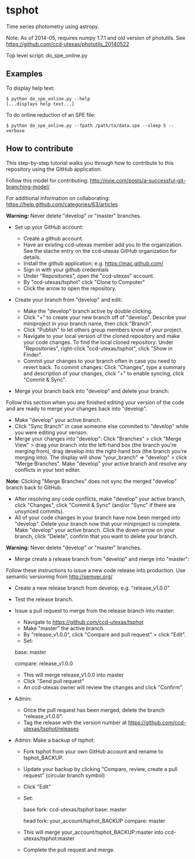# tsphot

Time series photometry using astropy.

Note: As of 2014-05, requires numpy 1.7.1 and old version of photutils. See https://github.com/ccd-utexas/photutils_20140522

Top level script: do_spe_online.py

## Examples

To display help text:  
```
$ python do_spe_online.py --help
[...displays help text...]
```

To do online reduction of an SPE file:
```
$ python do_spe_online.py --fpath /path/to/data.spe --sleep 5 --verbose
```

## How to contribute

This step-by-step tutorial walks you through how to contribute to this repository using the GitHub application.

Follow this model for contributing: http://nvie.com/posts/a-successful-git-branching-model/

For additional information on collaborating: https://help.github.com/categories/63/articles

**Warning:** Never delete "develop" or "master" branches.

- Set up your GitHub account:
  - Create a github account.
  - Have an existing ccd-utexas member add you to the organization. See the stache entry on the ccd-utexas GitHub organization for details.
  - Install the github application: e.g. https://mac.github.com/
  - Sign in with your github credentials
  - Under "Repositories", open the "ccd-utexas" account.
  - By "ccd-utexas/tsphot" click "Clone to Computer"
  - Click the arrow to open the repository.

- Create your branch from "develop" and edit:
  - Make the "develop" branch active by double clicking.
  - Click "+" to create your new branch off of "develop". Describe your miniproject in your branch name, then click "Branch".
  - Click "Publish" to let others group members know of your project.
  - Navigate to your local version of the cloned repository and make your code changes. To find the local cloned repository: Under "Repositories", right-click "ccd-utexas/tsphot", click "Show in Finder".
  - Commit your changes to your branch often in case you need to revert back. To commit changes: Click "Changes", type a summary and description of your changes, click "+" to enable syncing, click "Commit & Sync".

- Merge your branch back into "develop" and delete your branch:

Follow this section when you are finished editing your version of the code and are ready to merge your changes back into "develop".

  - Make "develop" your active branch.
  - Click "Sync Branch" in case someone else commited to "develop" while you were editing your verison.
  - Merge your changes into "develop": Click "Branches" > click "Merge View" > drag your branch into the left-hand box (the branch you're merging from), drag develop into the right-hand box (the branch you're merging into). The display will show "your_branch" => "develop" > click "Merge Branches". Make "develop" your active branch and resolve any conflicts in your text editer.

**Note:** Clicking "Merge Branches" does not sync the merged "develop" branch back to GitHub.

  - After resolving any code conflicts, make "develop" your active branch, click "Changes", click "Commit & Sync" (and/or "Sync" if there are unsynced commits).
  - All of your code changes in your branch have now been merged into "develop". Delete your branch now that your miniproject is complete. Make "develop" your active branch. Click the down-arrow on your branch, click "Delete", confirm that you want to delete your branch.

**Warning:** Never delete "develop" or "master" branches.

- Merge create a release branch from "develop" and merge into "master":

Follow these instructions to issue a new code release into production. Use semantic versioning from http://semver.org/

  - Create a new release branch from develop, e.g. "release_v1.0.0"
  - Test the release branch.
  - Issue a pull request to merge from the release branch into master:
    - Navigate to https://github.com/ccd-utexas/tsphot
    - Make "master" the active branch.
    - By "release_v1.0.0", click "Compare and pull request" > click "Edit".
    - Set:
	
    base: master
	
    compare: release_v1.0.0
	
    - This will merge release_v1.0.0 into master
    - Click "Send pull request"
    - An ccd-utexas owner will review the changes and click "Confirm".
  - Admin: 
    - Once the pull request has been merged, delete the branch "release_v1.0.0".
    - Tag the release with the version number at https://github.com/ccd-utexas/tsphot/releases

- Admin: Make a backup of tsphot:
  - Fork tsphot from your own GitHub account and rename to tsphot_BACKUP.
  - Update your backup by clicking "Compare, review, create a pull request" (circular branch symbol)
  - Click "Edit"
  - Set:
  
    base fork: ccd-utexas/tsphot base: master
	
    head fork: your_account/tsphot_BACKUP compare: master
	
  - This will merge your_account/tsphot_BACKUP:master into ccd-utexas/tsphot:master
  - Complete the pull request and merge.
